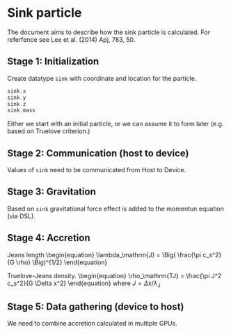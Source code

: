 # Sink particle

The document aims to describe how the sink particle is calculated. 
For referfence see Lee et al. (2014) Apj, 783, 50.

## Stage 1: Initialization

Create datatype `sink` with coordinate and location for the particle. 

```c
sink.x   
sink.y 
sink.z
sink.mass 
```

Either we start with an initial particle, or we can assume it to form later
(e.g. based on Truelove criterion.)

## Stage 2: Communication (host to device)

Values of `sink` need to be communicated from Host to Device. 

## Stage 3: Gravitation

Based on `sink` gravitational force effect is added to the momentun equation (via DSL).

## Stage 4: Accretion

Jeans length
\begin{equation}
\lambda_\mathrm{J} = \Big( \frac{\pi c_s^2}{G \rho} \Big)^{1/2}
\end{equation} 

Truelove-Jeans density.
\begin{equation}
\rho_\mathrm{TJ} = \frac{\pi J^2 c_s^2}{G \Delta x^2}
\end{equation} 
where $J = \Delta x / \lambda_\mathrm{J}$

## Stage 5: Data gathering (device to host)

We need to combine accretion calculated in multiple GPUs.  
